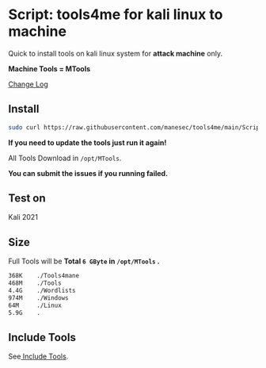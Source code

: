 # Script: tools4me for kali linux to machine

Quick to install tools on kali linux system for **attack machine** only.

**Machine Tools = MTools**

[Change Log](https://github.com/manesec/tools4me/blob/main/Script_Kali_Machine/CHANGE.md)

## Install

```bash
sudo curl https://raw.githubusercontent.com/manesec/tools4me/main/Script_Kali_Machine/DownloadTools.py | sudo python3
```

**If you need to update the tools just run it again!**

All Tools Download in `/opt/MTools`.

**You can submit the issues if you running failed.**

## Test on

Kali 2021

## Size

Full Tools will be **Total `6 GByte` in `/opt/MTools` .**

```bash
368K    ./Tools4mane
468M    ./Tools
4.4G    ./Wordlists
974M    ./Windows
64M     ./Linux
5.9G    .
```

## Include Tools

See[ Include Tools](https://github.com/manesec/tools4me/blob/main/Script_Kali_Machine/config.json).